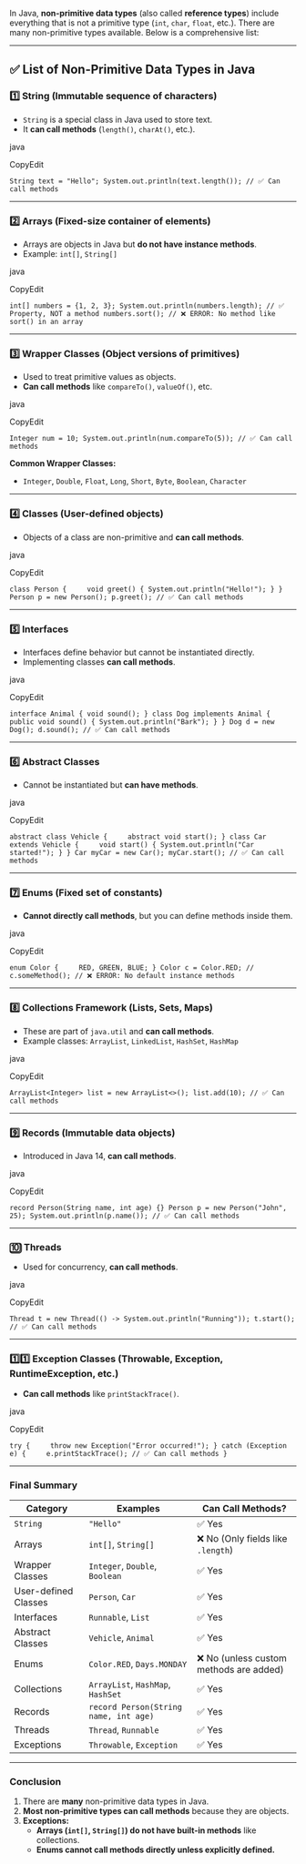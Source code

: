 In Java, **non-primitive data types** (also called **reference types**) include everything that is not a primitive type (`int`, `char`, `float`, etc.). There are many non-primitive types available. Below is a comprehensive list:

---

## ✅ **List of Non-Primitive Data Types in Java**

### 1️⃣ **String (Immutable sequence of characters)**

- `String` is a special class in Java used to store text.
- It **can call methods** (`length()`, `charAt()`, etc.).

java

CopyEdit

`String text = "Hello"; System.out.println(text.length()); // ✅ Can call methods`

---

### 2️⃣ **Arrays (Fixed-size container of elements)**

- Arrays are objects in Java but **do not have instance methods**.
- Example: `int[]`, `String[]`

java

CopyEdit

`int[] numbers = {1, 2, 3}; System.out.println(numbers.length); // ✅ Property, NOT a method numbers.sort(); // ❌ ERROR: No method like sort() in an array`

---

### 3️⃣ **Wrapper Classes (Object versions of primitives)**

- Used to treat primitive values as objects.
- **Can call methods** like `compareTo()`, `valueOf()`, etc.

java

CopyEdit

`Integer num = 10; System.out.println(num.compareTo(5)); // ✅ Can call methods`

**Common Wrapper Classes:**

- `Integer`, `Double`, `Float`, `Long`, `Short`, `Byte`, `Boolean`, `Character`

---

### 4️⃣ **Classes (User-defined objects)**

- Objects of a class are non-primitive and **can call methods**.

java

CopyEdit

`class Person {     void greet() { System.out.println("Hello!"); } } Person p = new Person(); p.greet(); // ✅ Can call methods`

---

### 5️⃣ **Interfaces**

- Interfaces define behavior but cannot be instantiated directly.
- Implementing classes **can call methods**.

java

CopyEdit

`interface Animal { void sound(); } class Dog implements Animal {     public void sound() { System.out.println("Bark"); } } Dog d = new Dog(); d.sound(); // ✅ Can call methods`

---

### 6️⃣ **Abstract Classes**

- Cannot be instantiated but **can have methods**.

java

CopyEdit

`abstract class Vehicle {     abstract void start(); } class Car extends Vehicle {     void start() { System.out.println("Car started!"); } } Car myCar = new Car(); myCar.start(); // ✅ Can call methods`

---

### 7️⃣ **Enums (Fixed set of constants)**

- **Cannot directly call methods**, but you can define methods inside them.

java

CopyEdit

`enum Color {     RED, GREEN, BLUE; } Color c = Color.RED; // c.someMethod(); // ❌ ERROR: No default instance methods`

---

### 8️⃣ **Collections Framework (Lists, Sets, Maps)**

- These are part of `java.util` and **can call methods**.
- Example classes: `ArrayList`, `LinkedList`, `HashSet`, `HashMap`

java

CopyEdit

`ArrayList<Integer> list = new ArrayList<>(); list.add(10); // ✅ Can call methods`

---

### 9️⃣ **Records (Immutable data objects)**

- Introduced in Java 14, **can call methods**.

java

CopyEdit

`record Person(String name, int age) {} Person p = new Person("John", 25); System.out.println(p.name()); // ✅ Can call methods`

---

### 🔟 **Threads**

- Used for concurrency, **can call methods**.

java

CopyEdit

`Thread t = new Thread(() -> System.out.println("Running")); t.start(); // ✅ Can call methods`

---

### 1️⃣1️⃣ **Exception Classes (Throwable, Exception, RuntimeException, etc.)**

- **Can call methods** like `printStackTrace()`.

java

CopyEdit

`try {     throw new Exception("Error occurred!"); } catch (Exception e) {     e.printStackTrace(); // ✅ Can call methods }`

---

### **Final Summary**

|**Category**|**Examples**|**Can Call Methods?**|
|---|---|---|
|`String`|`"Hello"`|✅ Yes|
|Arrays|`int[]`, `String[]`|❌ No (Only fields like `.length`)|
|Wrapper Classes|`Integer`, `Double`, `Boolean`|✅ Yes|
|User-defined Classes|`Person`, `Car`|✅ Yes|
|Interfaces|`Runnable`, `List`|✅ Yes|
|Abstract Classes|`Vehicle`, `Animal`|✅ Yes|
|Enums|`Color.RED`, `Days.MONDAY`|❌ No (unless custom methods are added)|
|Collections|`ArrayList`, `HashMap`, `HashSet`|✅ Yes|
|Records|`record Person(String name, int age)`|✅ Yes|
|Threads|`Thread`, `Runnable`|✅ Yes|
|Exceptions|`Throwable`, `Exception`|✅ Yes|

---

### **Conclusion**

1. There are **many** non-primitive data types in Java.
2. **Most non-primitive types can call methods** because they are objects.
3. **Exceptions:**
    - **Arrays (`int[]`, `String[]`) do not have built-in methods** like collections.
    - **Enums cannot call methods directly unless explicitly defined.**
